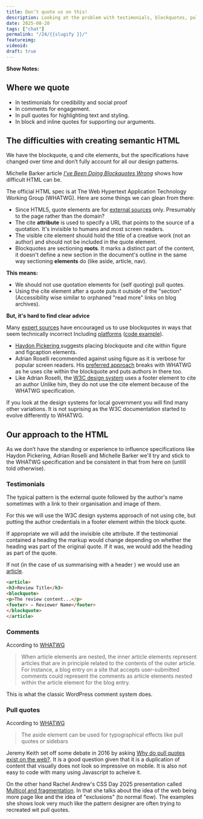 ```yaml
---
title: Don’t quote us on this! 
description: Looking at the problem with testimonials, blockquotes, pull quotes and the cite element.
date: 2025-08-20
tags: ["chat"]
permalink: "/24/{{slugify }}/"
featureimg: 
videoid:
draft: true
---
```


**Show Notes:**

## Where we quote

- In testimonials for credibility and  social proof
- In comments for engagement.
- In  pull quotes for highlighting text and styling.
- In block and inline quotes for  supporting our arguments.

## The difficulties with creating semantic HTML

We have the blockquote, q and cite elements, but the specifications have changed over time and don’t fully account for all our design patterns.


Michelle Barker article <cite><a href="https://css-irl.info/ive-been-doing-blockquotes-wrong/">I’ve Been Doing Blockquotes Wrong</a></cite> shows how difficult HTML can be. 

The official HTML spec is at The Web Hypertext Application Technology Working Group (WHATWG). Here are some things we can glean from there:

- Since HTML5, quote elements are for <a href="https://html.spec.whatwg.org/multipage/grouping-content.html#the-blockquote-element">external sources</a> only. Presumably to the page rather than the domain?
- The cite **attribute** is used to specify a URL that points to the source of a quotation. It's invisible to humans and most screen readers.
- The visible cite element should hold the title of a creative work (not an author) and should not be included in the quote element.
- Blockquotes are sectioning **roots**. It marks a distinct part of the content, it doesn't define a new section in the document's outline in the same way sectioning **elements** do (like aside, article, nav).

**This means:**
- We should not use quotation elements for (self quoting) pull quotes.
- Using the cite element after a quote puts it outside of the "section" (Accessibility wise similar to orphaned "read more" links on blog archives).

**But, it's hard to find clear advice**

Many [expert sources](https://html5doctor.com/cite-and-blockquote-reloaded/) have encouraged us to use blockquotes in ways that seem technically incorrect Including [platforms](https://wordpress.com/support/wordpress-editor/blocks/quote-block/#insert-your-quote) ([code example](https://theadminbar.com/accessibility-weekly/coding-blockquotes/)).

-  [Haydon Pickering ](https://heydonworks.com/article/the-blockquote-element/) suggests placing blockquote and cite within figure and figcaption elements.
- Adrian Roselli recommended against using figure as it is verbose for popular screen readers. His [preferred approach](https://adrianroselli.com/2023/07/blockquotes-in-screen-readers.html#Example07) breaks with WHATWG as he uses cite within the blockquote and puts authors in there too.
 - Like Adrian Roselli, the [W3C design system](https://design-system.w3.org/components/quote.html) uses a footer element to cite an author Unlike him, they do not use the cite element because of the WHATWG specification.

 If you look at the design systems for local government you will find many other variations. It is not suprising as the W3C documentation started to evolve differently to WHATWG.

 ## Our approach to the HTML

As we don’t have the standing or experience to influence specifications like Haydon Pickering, Adrian Roselli and Michelle Barker we'll try and stick to the WHATWG specification and be consistent in that from here on (untill told otherwise).

###  Testimonials 

The typical pattern is the external quote followed by the author's name sometimes with a link to their organisation and image of them.

For this we will use the W3C design systems approach of not using cite, but putting the author credentials in a footer element within the block quote.

If appropriate we will add the invisible cite attribute. If the testimonial contained a heading the markup would change depending on whether the heading was part of the original quote. If it was, we would add the heading as part of the quote. 

 If not (in the case of us summarising with a header ) we would use an [article](https://html.spec.whatwg.org/multipage/sections.html#the-article-element).

```html
<article>
<h3>Review Title</h3>
<blockquote>
<p>The review content...</p>
<footer> — Reviewer Name</footer>
</blockquote>
</article> 
 ```

 ###  Comments 

 According to [WHATWG](https://html.spec.whatwg.org/multipage/sections.html#the-article-element)

 <blockquote>
 When article elements are nested, the inner article elements represent articles that are in principle related to the contents of the outer article. For instance, a blog entry on a site that accepts user-submitted comments could represent the comments as article elements nested within the article element for the blog entry.
 </blockquote>

 This is what the classic WordPress comment system does.

  ###  Pull quotes

   According to [WHATWG](https://html.spec.whatwg.org/multipage/sections.html#the-aside-element)

   <blockquote>
   The aside element can be used for typographical effects like pull quotes or sidebars
   </blockquote>

   Jeremy Keith set off some debate in 2016 by asking [Why do pull quotes exist on the web?](https://adactio.com/journal/11102). It is a good question given that it is a duplication of content that visually does not look so impressive on mobile. It is also not easy to code with many using Javascript to acheive it.

   On the other hand Rachel Andrew's CSS Day 2025 presentation called [Multicol and fragmentation](https://www.youtube.com/watch?v=NfwDP9shxNQ&t=2493s). In that she talks about the idea of the web being more page like and the idea of "exclusions" (to normal flow). The examples she shows look very much like the  pattern designer are often trying to recreated wit pull quotes. 

